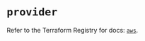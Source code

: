# `provider`

Refer to the Terraform Registry for docs: [`aws`](https://registry.terraform.io/providers/hashicorp/aws/4.54.0/docs).
